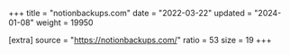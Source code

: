+++
title = "notionbackups.com"
date = "2022-03-22"
updated = "2024-01-08"
weight = 19950

[extra]
source = "https://notionbackups.com/"
ratio = 53
size = 19
+++
